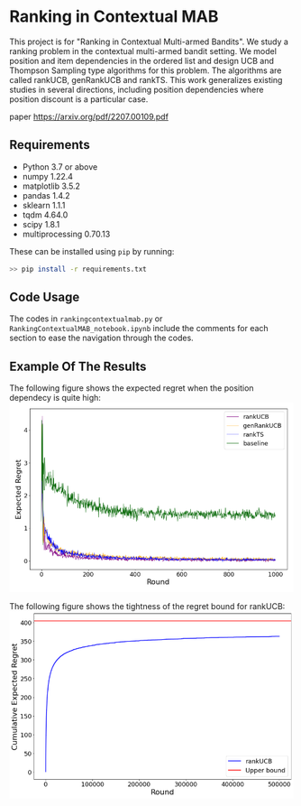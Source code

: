 # Ranking in Contextual MAB
This project is for "Ranking in Contextual Multi-armed Bandits".
We study a ranking problem in the contextual multi-armed bandit setting. We model position and item dependencies in the ordered list and design UCB and Thompson Sampling type algorithms for this problem. The algorithms are called rankUCB, genRankUCB and rankTS. This work generalizes existing studies in several directions, including position dependencies where position discount is a particular case.


paper https://arxiv.org/pdf/2207.00109.pdf



## Requirements
* Python 3.7 or above
* numpy 1.22.4
* matplotlib 3.5.2
* pandas 1.4.2
* sklearn 1.1.1
* tqdm 4.64.0
* scipy 1.8.1
* multiprocessing 0.70.13

These can be installed using `pip` by running:

```bash
>> pip install -r requirements.txt
```

## Code Usage
The codes in `rankingcontextualmab.py` or `RankingContextualMAB_notebook.ipynb` include the comments for each section to ease the navigation through the codes.

## Example Of The Results

The following figure shows the expected regret when the position dependecy is quite high:
![png](figs/final_W_10.png)

The following figure shows the tightness of the regret bound for rankUCB:
![png](figs/rankUCB_tightness.png)
